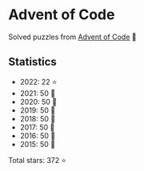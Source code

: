 # Advent of Code

Solved puzzles from [Advent of Code](https://adventofcode.com) :christmas_tree:

## Statistics

- 2022: 22 :star:
- 2021: 50 :star2:
- 2020: 50 :star2:
- 2019: 50 :star2:
- 2018: 50 :star2:
- 2017: 50 :star2:
- 2016: 50 :star2:
- 2015: 50 :star2:

Total stars: 372 :star:

